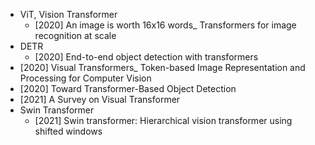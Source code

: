 - ViT, Vision Transformer
    - [2020] An image is worth 16x16 words_ Transformers for image recognition at scale
- DETR
    - [2020] End-to-end object detection with transformers
- [2020] Visual Transformers_ Token-based Image Representation and Processing for Computer Vision
- [2020] Toward Transformer-Based Object Detection
- [2021] A Survey on Visual Transformer
-  Swin Transformer
    - [2021] Swin transformer: Hierarchical vision transformer using shifted windows
